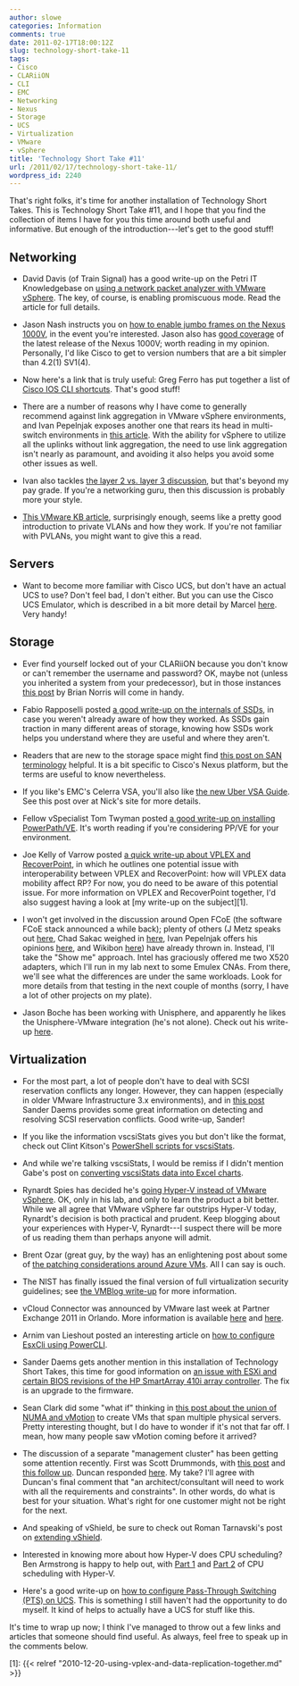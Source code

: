 ```yaml
---
author: slowe
categories: Information
comments: true
date: 2011-02-17T18:00:12Z
slug: technology-short-take-11
tags:
- Cisco
- CLARiiON
- CLI
- EMC
- Networking
- Nexus
- Storage
- UCS
- Virtualization
- VMware
- vSphere
title: 'Technology Short Take #11'
url: /2011/02/17/technology-short-take-11/
wordpress_id: 2240
---
```


That's right folks, it's time for another installation of Technology Short Takes. This is Technology Short Take #11, and I hope that you find the collection of items I have for you this time around both useful and informative. But enough of the introduction---let's get to the good stuff!

## Networking

* David Davis (of Train Signal) has a good write-up on the Petri IT Knowledgebase on [using a network packet analyzer with VMware vSphere](http://www.petri.co.il/using-packet-analyzer-on-virtual-network.htm). The key, of course, is enabling promiscuous mode. Read the article for full details.

* Jason Nash instructs you on [how to enable jumbo frames on the Nexus 1000V](http://jasonnash.wordpress.com/2011/02/06/enabling-jumbo-frames-on-the-cisco-nexus-1000v/), in the event you're interested. Jason also has [good coverage](http://jasonnash.wordpress.com/2011/02/02/virtual-networking-gets-even-better-cisco-nexus-1000v-release-4-21-sv14/) of the latest release of the Nexus 1000V; worth reading in my opinion. Personally, I'd like Cisco to get to version numbers that are a bit simpler than 4.2(1) SV1(4).

* Now here's a link that is truly useful: Greg Ferro has put together a list of [Cisco IOS CLI shortcuts](http://etherealmind.com/cisco-ios-cli-shortcuts/). That's good stuff!

* There are a number of reasons why I have come to generally recommend against link aggregation in VMware vSphere environments, and Ivan Pepelnjak exposes another one that rears its head in multi-switch environments in [this article](http://blog.ioshints.info/2011/01/vswitch-in-multi-chassis-link.html). With the ability for vSphere to utilize all the uplinks without link aggregation, the need to use link aggregation isn't nearly as paramount, and avoiding it also helps you avoid some other issues as well.

* Ivan also tackles [the layer 2 vs. layer 3 discussion](http://blog.ioshints.info/2011/02/layer-3-gurus-asleep-at-wheel.html), but that's beyond my pay grade. If you're a networking guru, then this discussion is probably more your style.

* [This VMware KB article](http://kb.vmware.com/kb/1010691), surprisingly enough, seems like a pretty good introduction to private VLANs and how they work. If you're not familiar with PVLANs, you might want to give this a read.

## Servers

* Want to become more familiar with Cisco UCS, but don't have an actual UCS to use? Don't feel bad, I don't either. But you can use the Cisco UCS Emulator, which is described in a bit more detail by Marcel [here](http://blog.nessus.nl/598/cisco-ucs-emulator/). Very handy!

## Storage

* Ever find yourself locked out of your CLARiiON because you don't know or can't remember the username and password? OK, maybe not (unless you inherited a system from your predecessor), but in those instances [this post](http://goingvirtual.wordpress.com/2011/02/02/locked-out-of-navisphere-oh-crp-now-what) by Brian Norris will come in handy.

* Fabio Rapposelli posted [a good write-up on the internals of SSDs](http://juku.it/en/2010/12/14/ssd-demystified/), in case you weren't already aware of how they worked. As SSDs gain traction in many different areas of storage, knowing how SSDs work helps you understand where they are useful and where they aren't.

* Readers that are new to the storage space might find [this post on SAN terminology](http://www.dasblinkenlichten.com/?p=291) helpful. It is a bit specific to Cisco's Nexus platform, but the terms are useful to know nevertheless.

* If you like's EMC's Celerra VSA, you'll also like [the new Uber VSA Guide](http://nickapedia.com/2011/02/05/how-to-uber-new-celerra-uber-vsa-guide/). See this post over at Nick's site for more details.

* Fellow vSpecialist Tom Twyman posted [a good write-up on installing PowerPath/VE](http://tastytech.t3webinc.com/2011/02/how-to-powerpath-virtual-edition-for-vmware/). It's worth reading if you're considering PP/VE for your environment.

* Joe Kelly of Varrow posted [a quick write-up about VPLEX and RecoverPoint](http://blog.virtualtacit.com/post/3029390798/vplex-and-recoverpoint-upward-and-onward), in which he outlines one potential issue with interoperability between VPLEX and RecoverPoint: how will VPLEX data mobility affect RP? For now, you do need to be aware of this potential issue. For more information on VPLEX and RecoverPoint together, I'd also suggest having a look at [my write-up on the subject][1].

* I won't get involved in the discussion around Open FCoE (the software FCoE stack announced a while back); plenty of others (J Metz speaks out [here](http://blogs.cisco.com/datacenter/is-intels-openfcoe-announcement-a-big-deal/), Chad Sakac weighed in [here](http://virtualgeek.typepad.com/virtual_geek/2011/01/native-open-intel-fcoe-software-stack-game-changer-imo.html), Ivan Pepelnjak offers his opinions [here](http://blog.ioshints.info/2011/01/open-fcoe-software-implementation-of.html), and Wikibon [here](http://wikibon.org/blog/hp-and-intel-help-open-the-fcoe-market/)) have already thrown in. Instead, I'll take the "Show me" approach. Intel has graciously offered me two X520 adapters, which I'll run in my lab next to some Emulex CNAs. From there, we'll see what the differences are under the same workloads. Look for more details from that testing in the next couple of months (sorry, I have a lot of other projects on my plate).

* Jason Boche has been working with Unisphere, and apparently he likes the Unisphere-VMware integration (he's not alone). Check out his write-up [here](http://www.boche.net/blog/index.php/2011/02/14/vsphere-integration-with-emc-unisphere/).

## Virtualization

* For the most part, a lot of people don't have to deal with SCSI reservation conflicts any longer. However, they can happen (especially in older VMware Infrastructure 3.x environments), and in [this post](http://blog.vmpros.nl/2010/12/23/vmware-scsi-reservation-conflicts/) Sander Daems provides some great information on detecting and resolving SCSI reservation conflicts. Good write-up, Sander!

* If you like the information vscsiStats gives you but don't like the format, check out Clint Kitson's [PowerShell scripts for vscsiStats](https://community.emc.com/message/527489).

* And while we're talking vscsiStats, I would be remiss if I didn't mention Gabe's post on [converting vscsiStats data into Excel charts](http://www.gabesvirtualworld.com/?p=1022).

* Rynardt Spies has decided he's [going Hyper-V instead of VMware vSphere](http://virtualvcp.com/news/158-why-im-swapping-vsphere-for-hyper-v). OK, only in his lab, and only to learn the product a bit better. While we all agree that VMware vSphere far outstrips Hyper-V today, Rynardt's decision is both practical and prudent. Keep blogging about your experiences with Hyper-V, Rynardt---I suspect there will be more of us reading them than perhaps anyone will admit.

* Brent Ozar (great guy, by the way) has an enlightening post about some of [the patching considerations around Azure VMs](http://theinfoboom.com/articles/why-azure-vms-will-fail/). All I can say is ouch.

* The NIST has finally issued the final version of full virtualization security guidelines; see [the VMBlog write-up](http://vmblog.com/archive/2011/02/02/nist-issues-final-version-of-full-virtualization-security-guidelines.aspx) for more information.

* vCloud Connector was announced by VMware last week at Partner Exchange 2011 in Orlando. More information is available [here](http://it20.info/2011/02/vmware-vcloud-connector-on-the-way-to-the-hybrid-clouds/) and [here](http://blogs.vmware.com/rethinkit/2011/02/vcloud-connector-makes-hybrid-cloud-management-easy.html).

* Arnim van Lieshout posted an interesting article on [how to configure EsxCli using PowerCLI](http://www.van-lieshout.com/2011/01/esxcli-powercli/).

* Sander Daems gets another mention in this installation of Technology Short Takes, this time for good information on [an issue with ESXi and certain BIOS revisions of the HP SmartArray 410i array controller](http://blog.vmpros.nl/2010/12/23/vmware-esxi-4-1-installation-hangs-on-multiextent-loaded-succesfully-hp-dl380-g7/). The fix is an upgrade to the firmware.

* Sean Clark did some "what if" thinking in [this post about the union of NUMA and vMotion](http://seanclark.us/?p=350) to create VMs that span multiple physical servers. Pretty interesting thought, but I do have to wonder if it's not that far off. I mean, how many people saw vMotion coming before it arrived?

* The discussion of a separate "management cluster" has been getting some attention recently. First was Scott Drummonds, with [this post](http://vpivot.com/2011/02/02/vshield-vcenter-and-management-clusters/) and [this follow up](http://vpivot.com/2011/02/14/vshield-clarification/). Duncan responded [here](http://www.yellow-bricks.com/2011/02/14/management-cluster-vshield-resiliency/). My take? I'll agree with Duncan's final comment that "an architect/consultant will need to work with all the requirements and constraints". In other words, do what is best for your situation. What's right for one customer might not be right for the next.

* And speaking of vShield, be sure to check out Roman Tarnavski's post on [extending vShield](http://blog.romant.net/vmware/extending-vshield/).

* Interested in knowing more about how Hyper-V does CPU scheduling? Ben Armstrong is happy to help out, with [Part 1](http://blogs.msdn.com/b/virtual_pc_guy/archive/2011/02/14/hyper-v-cpu-scheduling-part-1.aspx) and [Part 2](http://blogs.msdn.com/b/virtual_pc_guy/archive/2011/02/15/hyper-v-cpu-scheduling-part-2.aspx) of CPU scheduling with Hyper-V.

* Here's a good write-up on [how to configure Pass-Through Switching (PTS) on UCS](http://vblog.wwtlab.com/2011/02/14/configuring-pass-through-switching-pts-within-ucs-using-the-virtual-interface-card-vic-2/). This is something I still haven't had the opportunity to do myself. It kind of helps to actually have a UCS for stuff like this.

It's time to wrap up now; I think I've managed to throw out a few links and articles that someone should find useful. As always, feel free to speak up in the comments below.

[1]: {{< relref "2010-12-20-using-vplex-and-data-replication-together.md" >}}
